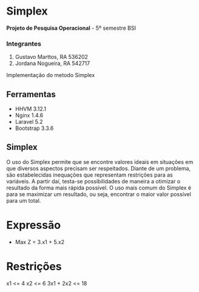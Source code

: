 # Simplex

**Projeto de Pesquisa Operacional** - 5º semestre BSI

### Integrantes

1. Gustavo Marttos, RA 536202
2. Jordana Nogueira, RA 542717

Implementação do metodo Simplex

## Ferramentas

* HHVM 3.12.1
* Nginx 1.4.6
* Laravel 5.2
* Bootstrap 3.3.6

## Simplex

O uso do Simplex permite que se encontre valores ideais em situações em
que diversos aspectos precisam ser respeitados. Diante de um problema, são
estabelecidas inequações que representam restrições para as variáveis.
A partir daí, testa-se possibilidades de maneira a otimizar o resultado
da forma mais rápida possível.
O uso mais comum do Simplex é para se maximizar um resultado, ou seja,
encontrar o maior valor possível para um total.

# Expressão

* Max Z = 3.x1 + 5.x2

# Restrições
x1 <= 4
x2 <= 6
3x1 + 2x2 <= 18
